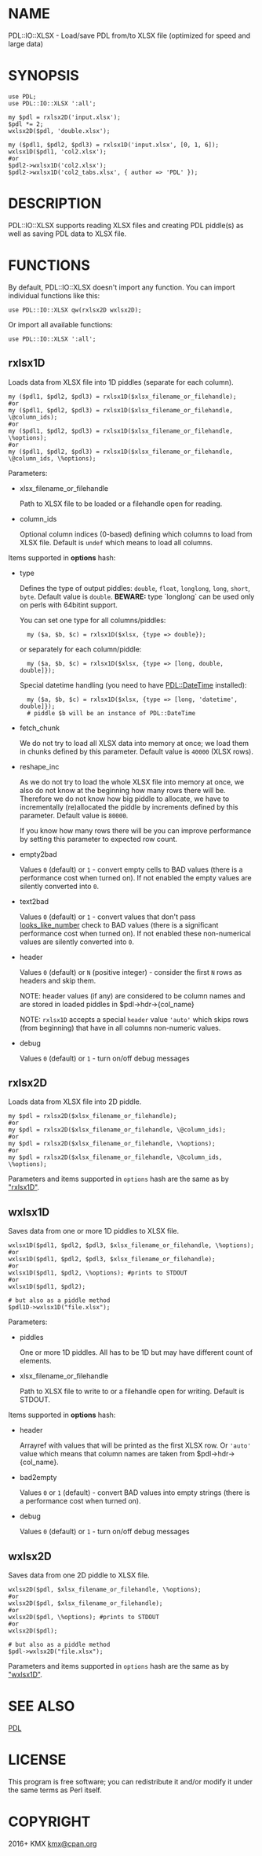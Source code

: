 # NAME

PDL::IO::XLSX - Load/save PDL from/to XLSX file (optimized for speed and large data)

# SYNOPSIS

    use PDL;
    use PDL::IO::XLSX ':all';

    my $pdl = rxlsx2D('input.xlsx');
    $pdl *= 2;
    wxlsx2D($pdl, 'double.xlsx');

    my ($pdl1, $pdl2, $pdl3) = rxlsx1D('input.xlsx', [0, 1, 6]);
    wxlsx1D($pdl1, 'col2.xlsx');
    #or
    $pdl2->wxlsx1D('col2.xlsx');
    $pdl2->wxlsx1D('col2_tabs.xlsx', { author => 'PDL' });

# DESCRIPTION

PDL::IO::XLSX supports reading XLSX files and creating PDL piddle(s) as well as saving PDL data to XLSX file.

# FUNCTIONS

By default, PDL::IO::XLSX doesn't import any function. You can import individual functions like this:

    use PDL::IO::XLSX qw(rxlsx2D wxlsx2D);

Or import all available functions:

    use PDL::IO::XLSX ':all';

## rxlsx1D

Loads data from XLSX file into 1D piddles (separate for each column).

    my ($pdl1, $pdl2, $pdl3) = rxlsx1D($xlsx_filename_or_filehandle);
    #or
    my ($pdl1, $pdl2, $pdl3) = rxlsx1D($xlsx_filename_or_filehandle, \@column_ids);
    #or
    my ($pdl1, $pdl2, $pdl3) = rxlsx1D($xlsx_filename_or_filehandle, \%options);
    #or
    my ($pdl1, $pdl2, $pdl3) = rxlsx1D($xlsx_filename_or_filehandle, \@column_ids, \%options);

Parameters:

- xlsx\_filename\_or\_filehandle

    Path to XLSX file to be loaded or a filehandle open for reading.

- column\_ids

    Optional column indices (0-based) defining which columns to load from XLSX file.
    Default is `undef` which means to load all columns.

Items supported in **options** hash:

- type

    Defines the type of output piddles: `double`, `float`, `longlong`, `long`, `short`, `byte`.
    Default value is `double`. **BEWARE:** type \`longlong\` can be used only on perls with 64bitint support.

    You can set one type for all columns/piddles:

        my ($a, $b, $c) = rxlsx1D($xlsx, {type => double});

    or separately for each column/piddle:

        my ($a, $b, $c) = rxlsx1D($xlsx, {type => [long, double, double]});

    Special datetime handling (you need to have [PDL::DateTime](https://metacpan.org/pod/PDL::DateTime) installed):

        my ($a, $b, $c) = rxlsx1D($xlsx, {type => [long, 'datetime', double]});
        # piddle $b will be an instance of PDL::DateTime

- fetch\_chunk

    We do not try to load all XLSX data into memory at once; we load them in chunks defined by this parameter.
    Default value is `40000` (XLSX rows).

- reshape\_inc

    As we do not try to load the whole XLSX file into memory at once, we also do not know at the beginning how
    many rows there will be. Therefore we do not know how big piddle to allocate, we have to incrementally
    (re)allocated the piddle by increments defined by this parameter. Default value is `80000`.

    If you know how many rows there will be you can improve performance by setting this parameter to expected row count.

- empty2bad

    Values `0` (default) or `1` - convert empty cells to BAD values (there is a performance cost when turned on).
    If not enabled the empty values are silently converted into `0`.

- text2bad

    Values `0` (default) or `1` - convert values that don't pass [looks\_like\_number](https://metacpan.org/pod/Scalar::Util#looks_like_number)
    check to BAD values (there is a significant performance cost when turned on). If not enabled these non-numerical
    values are silently converted into `0`.

- header

    Values `0` (default) or `N` (positive integer) - consider the first `N` rows as headers and skip them.

    NOTE: header values (if any) are considered to be column names and are stored in loaded piddles in $pdl->hdr->{col\_name}

    NOTE: `rxlsx1D` accepts a special `header` value `'auto'` which skips rows (from beginning) that have
    in all columns non-numeric values.

- debug

    Values `0` (default) or `1` - turn on/off debug messages

## rxlsx2D

Loads data from XLSX file into 2D piddle.

    my $pdl = rxlsx2D($xlsx_filename_or_filehandle);
    #or
    my $pdl = rxlsx2D($xlsx_filename_or_filehandle, \@column_ids);
    #or
    my $pdl = rxlsx2D($xlsx_filename_or_filehandle, \%options);
    #or
    my $pdl = rxlsx2D($xlsx_filename_or_filehandle, \@column_ids, \%options);

Parameters and items supported in `options` hash are the same as by ["rxlsx1D"](#rxlsx1d).

## wxlsx1D

Saves data from one or more 1D piddles to XLSX file.

    wxlsx1D($pdl1, $pdl2, $pdl3, $xlsx_filename_or_filehandle, \%options);
    #or
    wxlsx1D($pdl1, $pdl2, $pdl3, $xlsx_filename_or_filehandle);
    #or
    wxlsx1D($pdl1, $pdl2, \%options); #prints to STDOUT
    #or
    wxlsx1D($pdl1, $pdl2);

    # but also as a piddle method
    $pdl1D->wxlsx1D("file.xlsx");

Parameters:

- piddles

    One or more 1D piddles. All has to be 1D but may have different count of elements.

- xlsx\_filename\_or\_filehandle

    Path to XLSX file to write to or a filehandle open for writing. Default is STDOUT.

Items supported in **options** hash:

- header

    Arrayref with values that will be printed as the first XLSX row. Or `'auto'` value which means that column
    names are taken from $pdl->hdr->{col\_name}.

- bad2empty

    Values `0` or `1` (default) - convert BAD values into empty strings (there is a performance cost when turned on).

- debug

    Values `0` (default) or `1` - turn on/off debug messages

## wxlsx2D

Saves data from one 2D piddle to XLSX file.

    wxlsx2D($pdl, $xlsx_filename_or_filehandle, \%options);
    #or
    wxlsx2D($pdl, $xlsx_filename_or_filehandle);
    #or
    wxlsx2D($pdl, \%options); #prints to STDOUT
    #or
    wxlsx2D($pdl);

    # but also as a piddle method
    $pdl->wxlsx2D("file.xlsx");

Parameters and items supported in `options` hash are the same as by ["wxlsx1D"](#wxlsx1d).

# SEE ALSO

[PDL](https://metacpan.org/pod/PDL)

# LICENSE

This program is free software; you can redistribute it and/or modify it under the same terms as Perl itself.

# COPYRIGHT

2016+ KMX <kmx@cpan.org>
